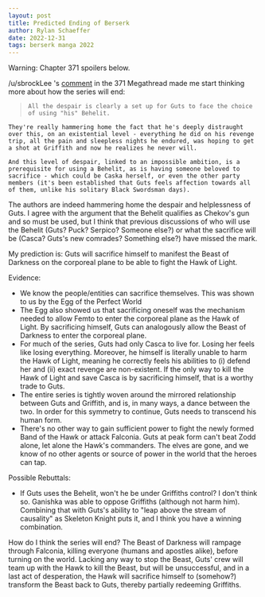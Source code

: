 ```yaml
---
layout: post
title: Predicted Ending of Berserk 
author: Rylan Schaeffer
date: 2022-12-31
tags: berserk manga 2022
---
```


Warning: Chapter 371 spoilers below.

/u/sbrockLee 's [comment](https://www.reddit.com/r/Berserk/comments/zf6lai/comment/izdohoy/?utm_source=share&utm_medium=web2x&context=3)
in the 371 Megathread made me start thinking more about how the series will end:

>     All the despair is clearly a set up for Guts to face the choice of using "his" Behelit.

    They're really hammering home the fact that he's deeply distraught over this, on an existential level - everything he did on his revenge trip, all the pain and sleepless nights he endured, was hoping to get a shot at Griffith and now he realizes he never will.

    And this level of despair, linked to an impossible ambition, is a prerequisite for using a Behelit, as is having someone beloved to sacrifice - which could be Caska herself, or even the other party members (it's been established that Guts feels affection towards all of them, unlike his solitary Black Swordsman days).


The authors are indeed hammering home the despair and helplessness of Guts. I agree with the argument that the Behelit qualifies as Chekov's gun and so must be used, but I think that previous discussions of who will use the Behelit (Guts? Puck? Serpico? Someone else?) or what the sacrifice will be (Casca? Guts's new comrades? Something else?) have missed the mark.

My prediction is: Guts will sacrifice himself to manifest the Beast of Darkness on the corporeal plane to be able to fight the Hawk of Light.


Evidence:

- We know the people/entities can sacrifice themselves. This was shown to us by the Egg of the Perfect World 
- The Egg also showed us that sacrificing oneself was the mechanism needed to allow Femto to enter the corporeal plane as the Hawk of Light. By sacrificing himself, Guts can analogously allow the Beast of Darkness to enter the corporeal plane. 
- For much of the series, Guts had only Casca to live for. Losing her feels like losing everything. Moreover, he himself is literally unable to harm the Hawk of Light, meaning he correctly feels his abilities to (i) defend her and (ii) exact revenge are non-existent. If the only way to kill the Hawk of Light and save Casca is by sacrificing himself, that is a worthy trade to Guts. 
- The entire series is tightly woven around the mirrored relationship between Guts and Griffith, and is, in many ways, a dance between the two. In order for this symmetry to continue, Guts needs to transcend his human form. 
- There's no other way to gain sufficient power to fight the newly formed Band of the Hawk or attack Falconia. Guts at peak form can't beat Zodd alone, let alone the Hawk's commanders. The elves are gone, and we know of no other agents or source of power in the world that the heroes can tap.

Possible Rebuttals:
- If Guts uses the Behelit, won't he be under Griffiths control? I don't think so. Ganishka was able to oppose Griffiths (although not harm him). Combining that with Guts's ability to "leap above the stream of causality" as Skeleton Knight puts it, and I think you have a winning combination.


How do I think the series will end? The Beast of Darkness will rampage through Falconia, killing everyone (humans and apostles alike), before turning on the world. Lacking any way to stop the Beast, Guts' crew will team up with the Hawk to kill the Beast, but will be unsuccessful, and in a last act of desperation, the Hawk will sacrifice himself to (somehow?) transform the Beast back to Guts, thereby partially redeeming Griffiths.
